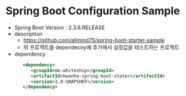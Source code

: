 # Spring Boot Configuration Sample
* Spring Boot Version : 2.3.6.RELEASE
* description
    * https://github.com/allmind75/spring-boot-starter-sample
    * 위 프로젝트를 dependecny에 추가해서 설정값을 테스트하는 프로젝트
* dependency
  ```xml
     <dependency>
        <groupId>me.whiteship</groupId>
        <artifactId>hwanho-spring-boot-stater</artifactId>
        <version>1.0-SNAPSHOT</version>
     </dependency>
  ```